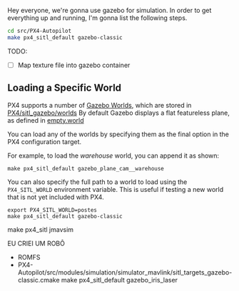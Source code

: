 Hey everyone, we're gonna use gazebo for simulation. In order to get everything up and running, I'm gonna list the following steps.

```bash
cd src/PX4-Autopilot
make px4_sitl_default gazebo-classic
```

TODO: 

- [ ] Map texture file into gazebo container

## Loading a Specific World
PX4 supports a number of [Gazebo Worlds](https://docs.px4.io/v1.12/en/simulation/gazebo_worlds.html), which are stored in [PX4/sitl_gazebo/worlds](https://github.com/PX4/sitl_gazebo/tree/master/worlds) [](https://github.com/PX4/sitl_gazebo/tree/master/worlds) By default Gazebo displays a flat featureless plane, as defined in [empty.world](https://github.com/PX4/sitl_gazebo/blob/master/worlds/empty.world)

You can load any of the worlds by specifying them as the final option in the PX4 configuration target.

For example, to load the _warehouse_ world, you can append it as shown:

```
make px4_sitl_default gazebo_plane_cam__warehouse
```

You can also specify the full path to a world to load using the `PX4_SITL_WORLD` environment variable. This is useful if testing a new world that is not yet included with PX4.

```shell
export PX4_SITL_WORLD=postes
make px4_sitl_default gazebo-classic
```

make px4_sitl jmavsim

EU CRIEI UM ROBÔ

- ROMFS
- PX4-Autopilot/src/modules/simulation/simulator_mavlink/sitl_targets_gazebo-classic.cmake
make px4_sitl_default gazebo_iris_laser
